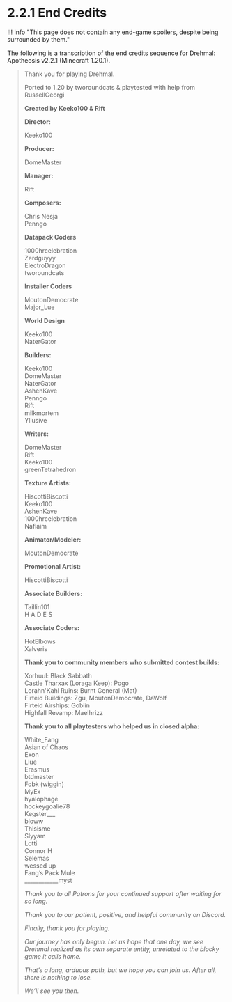 # 2.2.1 End Credits

!!! info "This page does not contain any end-game spoilers, despite being surrounded by them."

The following is a transcription of the end credits sequence for Drehmal: Apotheosis v2.2.1 (Minecraft 1.20.1).

> Thank you for playing Drehmal.
>
> Ported to 1.20 by tworoundcats & playtested with help from RussellGeorgi
> 
> **Created by Keeko100 & Rift**
>
> **Director:**
>
> Keeko100
>
> **Producer:**
>
> DomeMaster
>
> **Manager:**
> 
> Rift
>
> **Composers:**
>
> Chris Nesja <br>
> Penngo
>
> **Datapack Coders**
>
> 1000hrcelebration <br>
> Zerdguyyy <br>
> ElectroDragon <br>
> tworoundcats
>
> **Installer Coders**
>
> MoutonDemocrate <br>
> Major_Lue
>
> **World Design**
>
> Keeko100 <br>
> NaterGator
>
> **Builders:**
> 
> Keeko100 <br>
> DomeMaster <br>
> NaterGator <br>
> AshenKave <br>
> Penngo <br>
> Rift <br>
> milkmortem <br>
> Yllusive
>
> **Writers:**
>
> DomeMaster <br>
> Rift <br>
> Keeko100 <br>
> greenTetrahedron
>
> **Texture Artists:**
>
> HiscottiBiscotti <br>
> Keeko100 <br>
> AshenKave <br>
> 1000hrcelebration <br>
> Naflaim
>
> **Animator/Modeler:**
>
> MoutonDemocrate
> 
> **Promotional Artist:**
>
> HiscottiBiscotti
> 
> **Associate Builders:**
>
> Taillin101 <br>
> H A D E S
>
> **Associate Coders:**
>
> HotElbows <br>
> Xalveris
>
> **Thank you to community members who submitted contest builds:**
>
> Xorhuul: Black Sabbath <br>
Castle Tharxax (Loraga Keep): Pogo <br>
Lorahn'Kahl Ruins: Burnt General (Mat) <br>
Firteid Buildings: Zgu, MoutonDemocrate, DaWolf <br>
Firteid Airships: Goblin <br>
Highfall Revamp: Maelhrizz
> 
> **Thank you to all playtesters who helped us in closed alpha:**
>
> White_Fang <br>
> Asian of Chaos <br>
Exon <br>
Llue <br>
Erasmus <br>
btdmaster <br>
Fobk (wiggin) <br>
MyEx <br>
hyalophage <br>
hockeygoalie78 <br>
Kegster___ <br>
bloww <br>
Thisisme <br>
Slyyam <br>
Lotti <br>
Connor H <br>
Selemas <br>
wessed up <br>
Fang’s Pack Mule <br>
____________myst
>
> *Thank you to all Patrons for your continued support after waiting for so long.*
>
> *Thank you to our patient, positive, and helpful community on Discord.*
> 
> *Finally, thank you for playing.*
>
> *Our journey has only begun. Let us hope that one day, we see Drehmal realized as its own separate entity, unrelated to the blocky game it calls home.*
>
> *That’s a long, arduous path, but we hope you can join us. After all, there is nothing to lose.*
>
> *We’ll see you then.*
